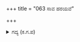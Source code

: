 +++
title = "063 ಸಾವ ಹರಯವೆ"

+++

<details><summary>ಗದ್ಯ (ಕ.ಗ.ಪ) </summary>

63. ಅಭಿಮನ್ಯುವಿಗೆ ಸಾಯುವ ವಯಸ್ಸೇ ಎನ್ನುತ್ತಾ ಆಕಾಶದಲ್ಲಿದ್ದ ದೇವತಾ ಸಮೂಹವು ದುಃಖಿಸುತ್ತಿತ್ತು. ಇಂದ್ರನ ಸಾವಿರಕಣ್ಣುಗಳಲ್ಲಿಯೂ, ಮೊಮ್ಮಗನ ಸಾವಿನ ಶೋಕದಿಂದ ನೀರು ಜಿನುಗಿತು. ಆರು ಜನ ಅತಿರಥರು ಒಬ್ಬ ಬಾಲಕನನ್ನು  ನಾಚಿಕೆಯಿಲ್ಲದೇ ಕೊಂದಿದ್ದಾರೆ; ಇವರನ್ನು ಸುಡಲಿ. ಕೌರವಾದಿಗಳು ಯಾವ ವೀರರು ಎಂದು ದೇವತಾ ಸಮೂಹವು ಹೇಳಿತು.
</details>
